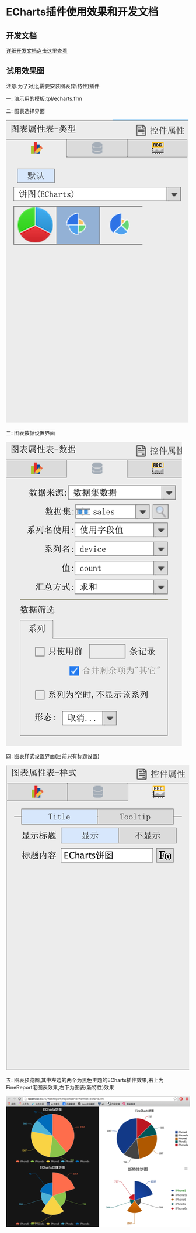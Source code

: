 # ECharts插件使用效果和开发文档

## 开发文档
[详细开发文档点击这里查看](document/charts_develop.md)

## 试用效果图
注意:为了对比,需要安装图表(新特性)插件

一: 演示用的模板:tpl/echarts.frm

二: 图表选择界面 

![type](tpl/screenshots/echarts_setting_type.png)

三: 图表数据设置界面 

![data](tpl/screenshots/echarts_setting_data.png)

四: 图表样式设置界面(目前只有标题设置)
 
![type](tpl/screenshots/echarts_setting_style.png)

五: 图表预览图,其中左边的两个为黑色主题的ECharts插件效果,右上为FineReport老图表效果,右下为图表(新特性)效果 

![type](tpl/screenshots/web_dark.png)